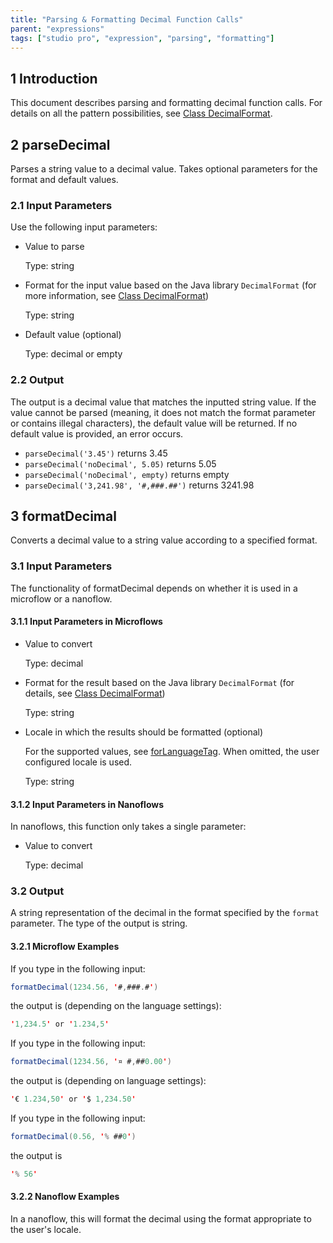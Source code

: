 ```yaml
---
title: "Parsing & Formatting Decimal Function Calls"
parent: "expressions"
tags: ["studio pro", "expression", "parsing", "formatting"]
---
```


## 1 Introduction

This document describes parsing and formatting decimal function calls. For details on all the pattern possibilities, see [Class DecimalFormat](https://docs.oracle.com/javase/8/docs/api/java/text/DecimalFormat.html).

## 2 parseDecimal

Parses a string value to a decimal value. Takes optional parameters for the format and default values.

### 2.1 Input Parameters

Use the following input parameters:

* Value to parse

    Type: string
* Format for the input value based on the Java library `DecimalFormat` (for more information, see [Class DecimalFormat](https://docs.oracle.com/javase/8/docs/api/java/text/DecimalFormat.html))

    Type: string
* Default value (optional)

    Type: decimal or empty

### 2.2 Output

The output is a decimal value that matches the inputted string value. If the value cannot be parsed (meaning, it does not match the format parameter or contains illegal characters), the default value will be returned. If no default value is provided, an error occurs.

* `parseDecimal('3.45')` returns 3.45
* `parseDecimal('noDecimal', 5.05)` returns 5.05
* `parseDecimal('noDecimal', empty)` returns empty
* `parseDecimal('3,241.98', '#,###.##')` returns 3241.98

## 3 formatDecimal

Converts a decimal value to a string value according to a specified format.

### 3.1 Input Parameters

The functionality of formatDecimal depends on whether it is used in a microflow or a nanoflow.

#### 3.1.1 Input Parameters in Microflows

* Value to convert

    Type: decimal
* Format for the result based on the Java library `DecimalFormat` (for details, see [Class DecimalFormat](https://docs.oracle.com/javase/8/docs/api/java/text/DecimalFormat.html))

    Type: string
* Locale in which the results should be formatted (optional)

    For the supported values, see [forLanguageTag](https://docs.oracle.com/javase/8/docs/api/java/util/Locale.html#forLanguageTag-java.lang.String-). When omitted, the user configured locale is used.

    Type: string

#### 3.1.2 Input Parameters in Nanoflows

In nanoflows, this function only takes a single parameter:

* Value to convert

    Type: decimal

### 3.2 Output

A string representation of the decimal in the format specified by the `format` parameter. The type of the output is string.

#### 3.2.1 Microflow Examples

If you type in the following input:

```java
formatDecimal(1234.56, '#,###.#')
```

the output is (depending on the language settings):

```java
'1,234.5' or '1.234,5'
```

If you type in the following input:

```java
formatDecimal(1234.56, '¤ #,##0.00')
```

the output is (depending on language settings):

```java
'€ 1.234,50' or '$ 1,234.50'
```

If you type in the following input:

```java
formatDecimal(0.56, '% ##0')
```

the output is

```java
'% 56' 
```

#### 3.2.2 Nanoflow Examples

In a nanoflow, this will format the decimal using the format appropriate to the user's locale.
